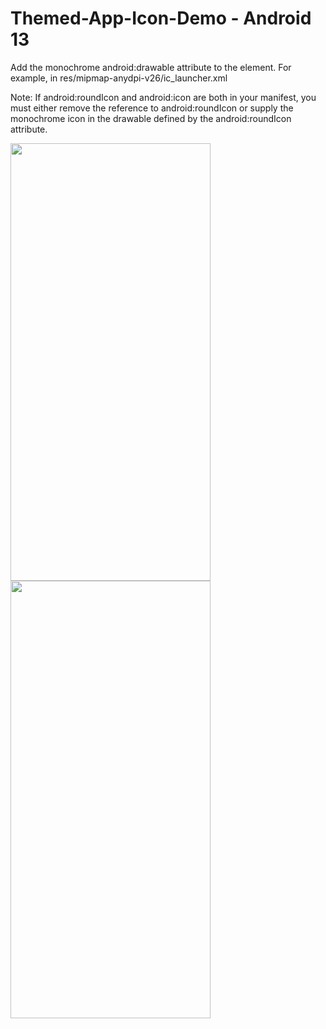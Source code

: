 # Themed-App-Icon-Demo - Android 13
Add the monochrome android:drawable attribute to the <adaptive-icon> element. For example, in res/mipmap-anydpi-v26/ic_launcher.xml

<adaptive-icon >
    <background android:drawable="..." />
    <foreground android:drawable="..." />
    <monochrome android:drawable="@drawable/myicon" />
</adaptive-icon>
  
Note: If android:roundIcon and android:icon are both in your manifest, you must either remove the reference to android:roundIcon or supply the monochrome icon in the drawable defined by the android:roundIcon attribute. 

<img src="https://user-images.githubusercontent.com/16267564/155836296-de527488-a5fd-46ab-97a4-83b730c3d5e4.png" width="320" height="700">  <img src="https://user-images.githubusercontent.com/16267564/155836297-19f2e404-f68f-4301-b13d-e20ffbbce56a.png" width="320" height="700">
